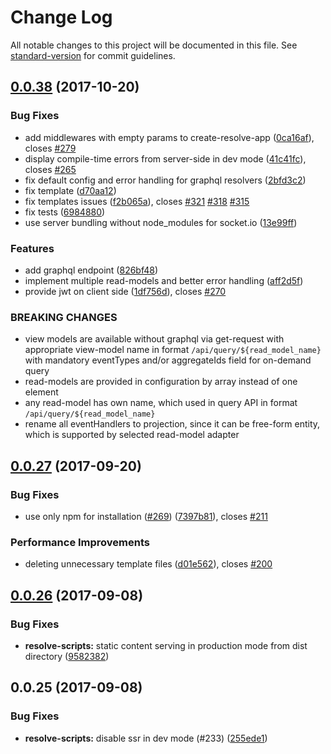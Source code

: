 # Change Log

All notable changes to this project will be documented in this file.
See [standard-version](https://github.com/conventional-changelog/standard-version) for commit guidelines.

<a name="0.0.38"></a>
## [0.0.38](https://github.com/reimagined/resolve/compare/v0.0.27...v0.0.38) (2017-10-20)


### Bug Fixes

* add middlewares with empty params to create-resolve-app ([0ca16af](https://github.com/reimagined/resolve/commit/0ca16af)), closes [#279](https://github.com/reimagined/resolve/issues/279)
* display compile-time errors from server-side in dev mode ([41c41fc](https://github.com/reimagined/resolve/commit/41c41fc)), closes [#265](https://github.com/reimagined/resolve/issues/265)
* fix default config and error handling for graphql resolvers ([2bfd3c2](https://github.com/reimagined/resolve/commit/2bfd3c2))
* fix template ([d70aa12](https://github.com/reimagined/resolve/commit/d70aa12))
* fix templates issues ([f2b065a](https://github.com/reimagined/resolve/commit/f2b065a)), closes [#321](https://github.com/reimagined/resolve/issues/321) [#318](https://github.com/reimagined/resolve/issues/318) [#315](https://github.com/reimagined/resolve/issues/315)
* fix tests ([6984880](https://github.com/reimagined/resolve/commit/6984880))
* use server bundling without node_modules for socket.io  ([13e99ff](https://github.com/reimagined/resolve/commit/13e99ff))


### Features

* add graphql endpoint ([826bf48](https://github.com/reimagined/resolve/commit/826bf48))
* implement multiple read-models and better error handling ([aff2d5f](https://github.com/reimagined/resolve/commit/aff2d5f))
* provide jwt on client side ([1df756d](https://github.com/reimagined/resolve/commit/1df756d)), closes [#270](https://github.com/reimagined/resolve/issues/270)



### BREAKING CHANGES

* view models are available without graphql via get-request with appropriate view-model name in format `/api/query/${read_model_name}` with mandatory eventTypes and/or aggregateIds field for on-demand query
* read-models are provided in configuration by array instead of one element
* any read-model has own name, which used in query API in format `/api/query/${read_model_name}`
* rename all eventHandlers to projection, since it can be free-form entity, which is supported by selected read-model adapter



<a name="0.0.27"></a>
## [0.0.27](https://github.com/reimagined/resolve/compare/v0.0.26...v0.0.27) (2017-09-20)


### Bug Fixes

* use only npm for installation ([#269](https://github.com/reimagined/resolve/issues/269)) ([7397b81](https://github.com/reimagined/resolve/commit/7397b81)), closes [#211](https://github.com/reimagined/resolve/issues/211)


### Performance Improvements

* deleting unnecessary template files ([d01e562](https://github.com/reimagined/resolve/commit/d01e562)), closes [#200](https://github.com/reimagined/resolve/issues/200)




<a name="0.0.26"></a>
## [0.0.26](https://github.com/reimagined/resolve/compare/v0.0.25...v0.0.26) (2017-09-08)


### Bug Fixes

* **resolve-scripts:** static content serving in production mode from dist directory ([9582382](https://github.com/reimagined/resolve/commit/9582382))




<a name="0.0.25"></a>
## 0.0.25 (2017-09-08)


### Bug Fixes

* **resolve-scripts:** disable ssr in dev mode (#233) ([255ede1](https://github.com/reimagined/resolve/commit/255ede1))
